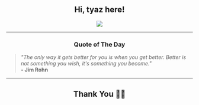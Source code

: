 <h2 align="center"> Hi, tyaz here!</h2>

<p align="center">
<a href="https://github.com/tyazx" alt="github streak"><img src="https://dvst-streak.herokuapp.com/?user=tyazx&theme=tokyonight&fire=DD472C"></a>
</p>

<hr>
<h3 align="center">Quote of The Day</h3>
<p align="center">
<blockquote>
<i>"The only way it gets better for you is when you get better. Better is not something you wish, it's something you become."</i>
<br>
<b>- Jim Rohn</b>
</blockquote>
</p>


<hr>
<h2 align="center">Thank You 🙏🏼</h2>
